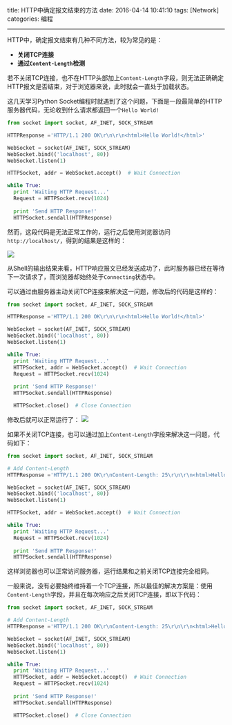 title: HTTP中确定报文结束的方法
date: 2016-04-14 10:41:10
tags: [Network]
categories: 编程

---

HTTP中，确定报文结束有几种不同方法，较为常见的是：
- **关闭TCP连接**
- **通过`Content-Length`检测**

若不关闭TCP连接，也不在HTTP头部加上`Content-Length`字段，则无法正确确定HTTP报文是否结束，对于浏览器来说，此时就会一直处于加载状态。

<!--more-->

这几天学习Python Socket编程时就遇到了这个问题，下面是一段最简单的HTTP服务器代码，无论收到什么请求都返回一个`Hello World!`

``` python
from socket import socket, AF_INET, SOCK_STREAM

HTTPResponse ='HTTP/1.1 200 OK\r\n\r\n<html>Hello World!</html>'

WebSocket = socket(AF_INET, SOCK_STREAM)
WebSocket.bind(('localhost', 80))
WebSocket.listen(1)

HTTPSocket, addr = WebSocket.accept()  # Wait Connection

while True:
  print 'Waiting HTTP Request...'
  Request = HTTPSocket.recv(1024)
  
  print 'Send HTTP Response!'
  HTTPSocket.sendall(HTTPResponse)
```

然而，这段代码是无法正常工作的，运行之后使用浏览器访问`http://localhost/`，得到的结果是这样的：

![](http://7xnwyt.com1.z0.glb.clouddn.com/20160414085934.png)

从Shell的输出结果来看，HTTP响应报文已经发送成功了，此时服务器已经在等待下一次请求了，而浏览器却始终处于`Connecting`状态中。

可以通过由服务器主动关闭TCP连接来解决这一问题，修改后的代码是这样的：

``` python
from socket import socket, AF_INET, SOCK_STREAM

HTTPResponse ='HTTP/1.1 200 OK\r\n\r\n<html>Hello World!</html>'

WebSocket = socket(AF_INET, SOCK_STREAM)
WebSocket.bind(('localhost', 80))
WebSocket.listen(1)

while True:
  print 'Waiting HTTP Request...'
  HTTPSocket, addr = WebSocket.accept()  # Wait Connection
  Request = HTTPSocket.recv(1024)
  
  print 'Send HTTP Response!'
  HTTPSocket.sendall(HTTPResponse)

  HTTPSocket.close()  # Close Connection
```

修改后就可以正常运行了：
![](http://7xnwyt.com1.z0.glb.clouddn.com/20160414085607.png)

如果不关闭TCP连接，也可以通过加上`Content-Length`字段来解决这一问题，代码如下：

``` python
from socket import socket, AF_INET, SOCK_STREAM

# Add Content-Length
HTTPResponse ='HTTP/1.1 200 OK\r\nContent-Length: 25\r\n\r\n<html>Hello World!</html>'

WebSocket = socket(AF_INET, SOCK_STREAM)
WebSocket.bind(('localhost', 80))
WebSocket.listen(1)

HTTPSocket, addr = WebSocket.accept()  # Wait Connection

while True:
  print 'Waiting HTTP Request...'
  Request = HTTPSocket.recv(1024)
  
  print 'Send HTTP Response!'
  HTTPSocket.sendall(HTTPResponse)
```

这样浏览器也可以正常访问服务器，运行结果和之前关闭TCP连接完全相同。

一般来说，没有必要始终维持着一个TCP连接，所以最佳的解决方案是：使用`Content-Length`字段，并且在每次响应之后关闭TCP连接，即以下代码：

``` python
from socket import socket, AF_INET, SOCK_STREAM

# Add Content-Length
HTTPResponse ='HTTP/1.1 200 OK\r\nContent-Length: 25\r\n\r\n<html>Hello World!</html>'

WebSocket = socket(AF_INET, SOCK_STREAM)
WebSocket.bind(('localhost', 80))
WebSocket.listen(1)

while True:
  print 'Waiting HTTP Request...'
  HTTPSocket, addr = WebSocket.accept()  # Wait Connection
  Request = HTTPSocket.recv(1024)
  
  print 'Send HTTP Response!'
  HTTPSocket.sendall(HTTPResponse)

  HTTPSocket.close()  # Close Connection
```

